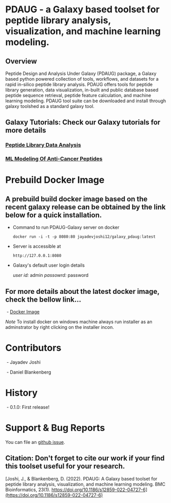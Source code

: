 # PDAUG - a Galaxy based toolset for peptide library analysis, visualization, and machine learning modeling.

## Overview 

Peptide Design and Analysis Under Galaxy (PDAUG) package, a Galaxy based python powered collection of tools, workflows, and datasets for a rapid in-silico peptide library analysis. PDAUG offers tools for peptide library generation, data visualization, in-built and public database based peptide sequence retrieval, peptide feature calculation, and machine learning modeling. PDAUG tool suite can be downloaded and install through galaxy toolshed as a standard galaxy tool. 

## Galaxy Tutorials: Check our Galaxy tutorials for more details

  ### [Peptide Library Data Analysis](https://training.galaxyproject.org/training-material/topics/proteomics/tutorials/peptide-library-data-analysis/tutorial.html)
  
  ### [ML Modeling Of Anti-Cancer Peptides](https://training.galaxyproject.org/training-material/topics/proteomics/tutorials/ml-modeling-of-anti-cancer-peptides/tutorial.html)


# Prebuild Docker Image 

## A prebuild build docker image based on the recent galaxy release can be obtained by the link below for a quick installation. 
 
 - Command to run PDAUG-Galaxy server on docker
 
    `docker run -i -t -p 8080:80 jayadevjoshi12/galaxy_pdaug:latest`
  
 - Server is accessible at 
   
    `http://127.0.0.1:8080`
 
 - Galaxy's default user login details
  
     *user id:* admin
     *passowrd:* password
 
 
## For more details about the latest docker image, check the bellow link...

 - [Docker Image](https://github.com/jaidevjoshi83/docker_pdaug)

 *Note* To install docker on windows machine always run installer as an adminstrator by right clicking on the installer incon. 

# Contributors
 - Jayadev Joshi
 
 - Daniel Blankenberg

# History

 - 0.1.0: First release!

# Support & Bug Reports

You can file an [github issue](https://github.com/jaidevjoshi83/docker_pdaug/issues). 



## Citation: Don't forget to cite our work if your find this toolset useful for your research. 


  [Joshi, J., &#38; Blankenberg, D. (2022). PDAUG: A Galaxy based toolset for peptide library analysis, visualization, and machine learning modeling. BMC Bioinformatics, 23(1). https://doi.org/10.1186/s12859-022-04727-6](https://doi.org/10.1186/s12859-022-04727-6)

